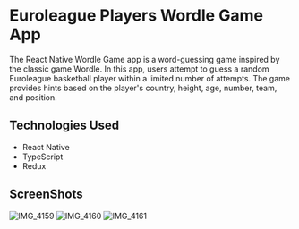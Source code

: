 # Euroleague Players Wordle Game App

The React Native Wordle Game app is a word-guessing game inspired by the classic game Wordle. In this app, users attempt to guess a random Euroleague basketball player within a limited number of attempts. The game provides hints based on the player's country, height, age, number, team, and position.

## Technologies Used

- React Native
- TypeScript
- Redux

## ScreenShots

![IMG_4159](https://github.com/mehmetfarukkomurculer/EuroleagueWordle/assets/155771271/5097e6a1-02c4-42f9-b0c8-c4f8000a6f43)
![IMG_4160](https://github.com/mehmetfarukkomurculer/EuroleagueWordle/assets/155771271/3efdb28b-2819-4d9a-b8d2-f45fd28c8a4b)
![IMG_4161](https://github.com/mehmetfarukkomurculer/EuroleagueWordle/assets/155771271/4198db38-a853-4d5e-b17c-9c861f5b2c92)

